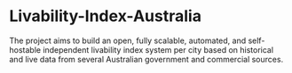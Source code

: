 # Livability-Index-Australia
The project aims to build an open, fully scalable, automated, and self-hostable independent livability index system per city based on historical and live data from several Australian government and commercial sources. 
